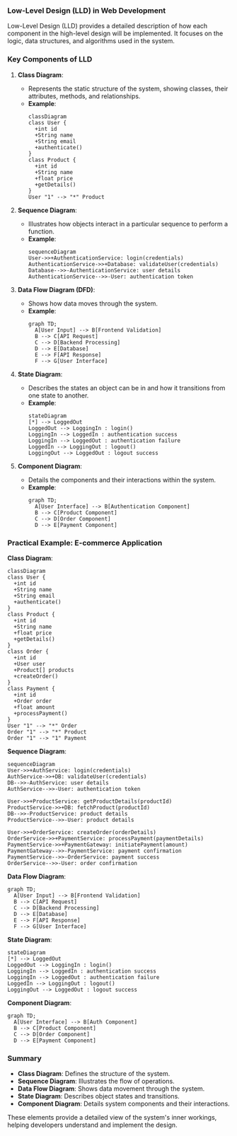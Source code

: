### Low-Level Design (LLD) in Web Development

Low-Level Design (LLD) provides a detailed description of how each component in the high-level design will be implemented. It focuses on the logic, data structures, and algorithms used in the system.

### Key Components of LLD

1. **Class Diagram**:
   - Represents the static structure of the system, showing classes, their attributes, methods, and relationships.
   - **Example**:
     ```mermaid
     classDiagram
     class User {
       +int id
       +String name
       +String email
       +authenticate()
     }
     class Product {
       +int id
       +String name
       +float price
       +getDetails()
     }
     User "1" --> "*" Product
     ```

2. **Sequence Diagram**:
   - Illustrates how objects interact in a particular sequence to perform a function.
   - **Example**:
     ```mermaid
     sequenceDiagram
     User->>+AuthenticationService: login(credentials)
     AuthenticationService->>+Database: validateUser(credentials)
     Database-->>-AuthenticationService: user details
     AuthenticationService-->>-User: authentication token
     ```

3. **Data Flow Diagram (DFD)**:
   - Shows how data moves through the system.
   - **Example**:
     ```mermaid
     graph TD;
       A[User Input] --> B[Frontend Validation]
       B --> C[API Request]
       C --> D[Backend Processing]
       D --> E[Database]
       E --> F[API Response]
       F --> G[User Interface]
     ```

4. **State Diagram**:
   - Describes the states an object can be in and how it transitions from one state to another.
   - **Example**:
     ```mermaid
     stateDiagram
     [*] --> LoggedOut
     LoggedOut --> LoggingIn : login()
     LoggingIn --> LoggedIn : authentication success
     LoggingIn --> LoggedOut : authentication failure
     LoggedIn --> LoggingOut : logout()
     LoggingOut --> LoggedOut : logout success
     ```

5. **Component Diagram**:
   - Details the components and their interactions within the system.
   - **Example**:
     ```mermaid
     graph TD;
       A[User Interface] --> B[Authentication Component]
       B --> C[Product Component]
       C --> D[Order Component]
       D --> E[Payment Component]
     ```

### Practical Example: E-commerce Application

**Class Diagram**:
```mermaid
classDiagram
class User {
  +int id
  +String name
  +String email
  +authenticate()
}
class Product {
  +int id
  +String name
  +float price
  +getDetails()
}
class Order {
  +int id
  +User user
  +Product[] products
  +createOrder()
}
class Payment {
  +int id
  +Order order
  +float amount
  +processPayment()
}
User "1" --> "*" Order
Order "1" --> "*" Product
Order "1" --> "1" Payment
```

**Sequence Diagram**:
```mermaid
sequenceDiagram
User->>+AuthService: login(credentials)
AuthService->>+DB: validateUser(credentials)
DB-->>-AuthService: user details
AuthService-->>-User: authentication token

User->>+ProductService: getProductDetails(productId)
ProductService->>+DB: fetchProduct(productId)
DB-->>-ProductService: product details
ProductService-->>-User: product details

User->>+OrderService: createOrder(orderDetails)
OrderService->>+PaymentService: processPayment(paymentDetails)
PaymentService->>+PaymentGateway: initiatePayment(amount)
PaymentGateway-->>-PaymentService: payment confirmation
PaymentService-->>-OrderService: payment success
OrderService-->>-User: order confirmation
```

**Data Flow Diagram**:
```mermaid
graph TD;
  A[User Input] --> B[Frontend Validation]
  B --> C[API Request]
  C --> D[Backend Processing]
  D --> E[Database]
  E --> F[API Response]
  F --> G[User Interface]
```

**State Diagram**:
```mermaid
stateDiagram
[*] --> LoggedOut
LoggedOut --> LoggingIn : login()
LoggingIn --> LoggedIn : authentication success
LoggingIn --> LoggedOut : authentication failure
LoggedIn --> LoggingOut : logout()
LoggingOut --> LoggedOut : logout success
```

**Component Diagram**:
```mermaid
graph TD;
  A[User Interface] --> B[Auth Component]
  B --> C[Product Component]
  C --> D[Order Component]
  D --> E[Payment Component]
```

### Summary

- **Class Diagram**: Defines the structure of the system.
- **Sequence Diagram**: Illustrates the flow of operations.
- **Data Flow Diagram**: Shows data movement through the system.
- **State Diagram**: Describes object states and transitions.
- **Component Diagram**: Details system components and their interactions.

These elements provide a detailed view of the system's inner workings, helping developers understand and implement the design.